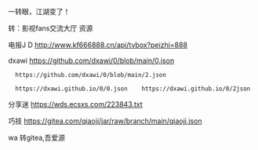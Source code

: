 一转眼，江湖变了！

转：影视fans交流大厅  资源


电报J D  http://www.kf666888.cn/api/tvbox?peizhi=888

dxawi  https://github.com/dxawi/0/blob/main/0.json

      https://github.com/dxawi/0/blob/main/2.json
     
      https://dxawi.github.io/0/0.json    https://dxawi.github.io/0/2json

分享迷 https://wds.ecsxs.com/223843.txt

巧技  https://gitea.com/qiaoji/jar/raw/branch/main/qiaoji.json

wa  转gitea,吾爱源
